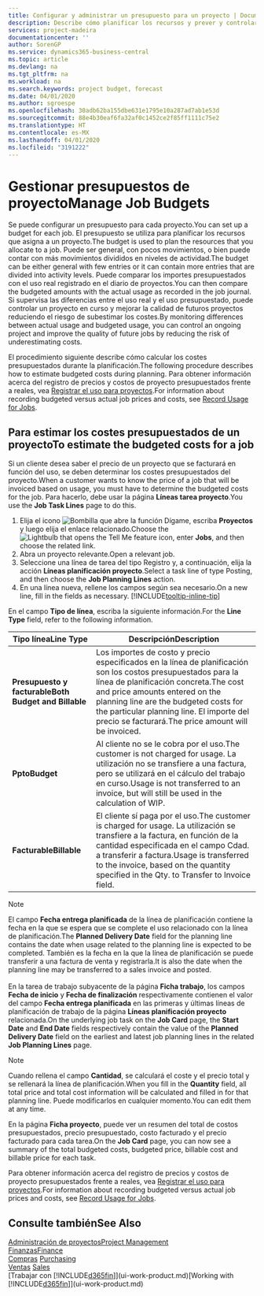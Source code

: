 ```yaml
---
title: Configurar y administrar un presupuesto para un proyecto | Documentos de Microsoft
description: Describe cómo planificar los recursos y prever y controlar los costes de un proyecto mediante la configuración de un presupuesto para cada proyecto.
services: project-madeira
documentationcenter: ''
author: SorenGP
ms.service: dynamics365-business-central
ms.topic: article
ms.devlang: na
ms.tgt_pltfrm: na
ms.workload: na
ms.search.keywords: project budget, forecast
ms.date: 04/01/2020
ms.author: sgroespe
ms.openlocfilehash: 30adb62ba155dbe631e1795e10a287ad7ab1e53d
ms.sourcegitcommit: 88e4b30eaf6fa32af0c1452ce2f85ff1111c75e2
ms.translationtype: HT
ms.contentlocale: es-MX
ms.lasthandoff: 04/01/2020
ms.locfileid: "3191222"
---
```

# <a name="manage-job-budgets"></a><span data-ttu-id="77634-103">Gestionar presupuestos de proyecto</span><span class="sxs-lookup"><span data-stu-id="77634-103">Manage Job Budgets</span></span>
<span data-ttu-id="77634-104">Se puede configurar un presupuesto para cada proyecto.</span><span class="sxs-lookup"><span data-stu-id="77634-104">You can set up a budget for each job.</span></span> <span data-ttu-id="77634-105">El presupuesto se utiliza para planificar los recursos que asigna a un proyecto.</span><span class="sxs-lookup"><span data-stu-id="77634-105">The budget is used to plan the resources that you allocate to a job.</span></span> <span data-ttu-id="77634-106">Puede ser general, con pocos movimientos, o bien puede contar con más movimientos divididos en niveles de actividad.</span><span class="sxs-lookup"><span data-stu-id="77634-106">The budget can be either general with few entries or it can contain more entries that are divided into activity levels.</span></span> <span data-ttu-id="77634-107">Puede comparar los importes presupuestados con el uso real registrado en el diario de proyectos.</span><span class="sxs-lookup"><span data-stu-id="77634-107">You can then compare the budgeted amounts with the actual usage as recorded in the job journal.</span></span> <span data-ttu-id="77634-108">Si supervisa las diferencias entre el uso real y el uso presupuestado, puede controlar un proyecto en curso y mejorar la calidad de futuros proyectos reduciendo el riesgo de subestimar los costes.</span><span class="sxs-lookup"><span data-stu-id="77634-108">By monitoring differences between actual usage and budgeted usage, you can control an ongoing project and improve the quality of future jobs by reducing the risk of underestimating costs.</span></span>

<span data-ttu-id="77634-109">El procedimiento siguiente describe cómo calcular los costes presupuestados durante la planificación.</span><span class="sxs-lookup"><span data-stu-id="77634-109">The following procedure describes how to estimate budgeted costs during planning.</span></span> <span data-ttu-id="77634-110">Para obtener información acerca del registro de precios y costos de proyecto presupuestados frente a reales, vea [Registrar el uso para proyectos](projects-how-record-job-usage.md).</span><span class="sxs-lookup"><span data-stu-id="77634-110">For information about recording budgeted versus actual job prices and costs, see [Record Usage for Jobs](projects-how-record-job-usage.md).</span></span>  

## <a name="to-estimate-the-budgeted-costs-for-a-job"></a><a name="JobBudgetCosts"></a> <span data-ttu-id="77634-111">Para estimar los costes presupuestados de un proyecto</span><span class="sxs-lookup"><span data-stu-id="77634-111">To estimate the budgeted costs for a job</span></span>
<span data-ttu-id="77634-112">Si un cliente desea saber el precio de un proyecto que se facturará en función del uso, se deben determinar los costes presupuestados del proyecto.</span><span class="sxs-lookup"><span data-stu-id="77634-112">When a customer wants to know the price of a job that will be invoiced based on usage, you must have to determine the budgeted costs for the job.</span></span> <span data-ttu-id="77634-113">Para hacerlo, debe usar la página **Líneas tarea proyecto**.</span><span class="sxs-lookup"><span data-stu-id="77634-113">You use the **Job Task Lines** page to do this.</span></span>

1. <span data-ttu-id="77634-114">Elija el icono ![Bombilla que abre la función Dígame](media/ui-search/search_small.png "Dígame qué desea hacer"), escriba **Proyectos** y luego elija el enlace relacionado.</span><span class="sxs-lookup"><span data-stu-id="77634-114">Choose the ![Lightbulb that opens the Tell Me feature](media/ui-search/search_small.png "Tell me what you want to do") icon, enter **Jobs**, and then choose the related link.</span></span>  
2. <span data-ttu-id="77634-115">Abra un proyecto relevante.</span><span class="sxs-lookup"><span data-stu-id="77634-115">Open a relevant job.</span></span>
3. <span data-ttu-id="77634-116">Seleccione una línea de tarea del tipo Registro y, a continuación, elija la acción **Líneas planificación proyecto**.</span><span class="sxs-lookup"><span data-stu-id="77634-116">Select a task line of type Posting, and then choose the **Job Planning Lines** action.</span></span>
4. <span data-ttu-id="77634-117">En una línea nueva, rellene los campos según sea necesario.</span><span class="sxs-lookup"><span data-stu-id="77634-117">On a new line, fill in the fields as necessary.</span></span> [!INCLUDE[tooltip-inline-tip](includes/tooltip-inline-tip_md.md)]   

<span data-ttu-id="77634-118">En el campo **Tipo de línea**, escriba la siguiente información.</span><span class="sxs-lookup"><span data-stu-id="77634-118">For the **Line Type** field, refer to the following information.</span></span>  

| <span data-ttu-id="77634-119">Tipo línea</span><span class="sxs-lookup"><span data-stu-id="77634-119">Line Type</span></span> | <span data-ttu-id="77634-120">Descripción</span><span class="sxs-lookup"><span data-stu-id="77634-120">Description</span></span> |
| --- | --- |
| <span data-ttu-id="77634-121">**Presupuesto y facturable**</span><span class="sxs-lookup"><span data-stu-id="77634-121">**Both Budget and Billable**</span></span> |<span data-ttu-id="77634-122">Los importes de costo y precio especificados en la línea de planificación son los costos presupuestados para la línea de planificación concreta.</span><span class="sxs-lookup"><span data-stu-id="77634-122">The cost and price amounts entered on the planning line are the budgeted costs for the particular planning line.</span></span> <span data-ttu-id="77634-123">El importe del precio se facturará.</span><span class="sxs-lookup"><span data-stu-id="77634-123">The price amount will be invoiced.</span></span> |
| <span data-ttu-id="77634-124">**Ppto**</span><span class="sxs-lookup"><span data-stu-id="77634-124">**Budget**</span></span> |<span data-ttu-id="77634-125">Al cliente no se le cobra por el uso.</span><span class="sxs-lookup"><span data-stu-id="77634-125">The customer is not charged for usage.</span></span> <span data-ttu-id="77634-126">La utilización no se transfiere a una factura, pero se utilizará en el cálculo del trabajo en curso.</span><span class="sxs-lookup"><span data-stu-id="77634-126">Usage is not transferred to an invoice, but will still be used in the calculation of WIP.</span></span> |
| <span data-ttu-id="77634-127">**Facturable**</span><span class="sxs-lookup"><span data-stu-id="77634-127">**Billable**</span></span> |<span data-ttu-id="77634-128">El cliente sí paga por el uso.</span><span class="sxs-lookup"><span data-stu-id="77634-128">The customer is charged for usage.</span></span> <span data-ttu-id="77634-129">La utilización se transfiere a la factura, en función de la cantidad especificada en el campo Cdad. a transferir a factura.</span><span class="sxs-lookup"><span data-stu-id="77634-129">Usage is transferred to the invoice, based on the quantity specified in the Qty. to Transfer to Invoice field.</span></span> |

> [!NOTE]  
> <span data-ttu-id="77634-130">El campo **Fecha entrega planificada** de la línea de planificación contiene la fecha en la que se espera que se complete el uso relacionado con la línea de planificación.</span><span class="sxs-lookup"><span data-stu-id="77634-130">The **Planned Delivery Date** field for the planning line contains the date when usage related to the planning line is expected to be completed.</span></span> <span data-ttu-id="77634-131">También es la fecha en la que la línea de planificación se puede transferir a una factura de venta y registrarla.</span><span class="sxs-lookup"><span data-stu-id="77634-131">It is also the date when the planning line may be transferred to a sales invoice and posted.</span></span> <br /><br /> <span data-ttu-id="77634-132">En la tarea de trabajo subyacente de la página **Ficha trabajo**, los campos **Fecha de inicio** y **Fecha de finalización** respectivamente contienen el valor del campo **Fecha entrega planificada** en las primeras y últimas líneas de planificación de trabajo de la página **Líneas planificación proyecto** relacionada.</span><span class="sxs-lookup"><span data-stu-id="77634-132">On the underlying job task on the **Job Card** page, the **Start Date** and **End Date** fields respectively contain the value of the **Planned Delivery Date** field on the earliest and latest job planning lines in the related **Job Planning Lines** page.</span></span>

> [!NOTE]  
>   <span data-ttu-id="77634-133">Cuando rellena el campo **Cantidad**, se calculará el coste y el precio total y se rellenará la línea de planificación.</span><span class="sxs-lookup"><span data-stu-id="77634-133">When you fill in the **Quantity** field, all total price and total cost information will be calculated and filled in for that planning line.</span></span> <span data-ttu-id="77634-134">Puede modificarlos en cualquier momento.</span><span class="sxs-lookup"><span data-stu-id="77634-134">You can edit them at any time.</span></span>

<span data-ttu-id="77634-135">En la página **Ficha proyecto**, puede ver un resumen del total de costos presupuestados, precio presupuestado, costo facturado y el precio facturado para cada tarea.</span><span class="sxs-lookup"><span data-stu-id="77634-135">On the **Job Card** page, you can now see a summary of the total budgeted costs, budgeted price, billable cost and billable price for each task.</span></span>

<span data-ttu-id="77634-136">Para obtener información acerca del registro de precios y costos de proyecto presupuestados frente a reales, vea [Registrar el uso para proyectos](projects-how-record-job-usage.md).</span><span class="sxs-lookup"><span data-stu-id="77634-136">For information about recording budgeted versus actual job prices and costs, see [Record Usage for Jobs](projects-how-record-job-usage.md).</span></span>

## <a name="see-also"></a><span data-ttu-id="77634-137">Consulte también</span><span class="sxs-lookup"><span data-stu-id="77634-137">See Also</span></span>
[<span data-ttu-id="77634-138">Administración de proyectos</span><span class="sxs-lookup"><span data-stu-id="77634-138">Project Management</span></span>](projects-manage-projects.md)  
[<span data-ttu-id="77634-139">Finanzas</span><span class="sxs-lookup"><span data-stu-id="77634-139">Finance</span></span>](finance.md)  
<span data-ttu-id="77634-140">[Compras](purchasing-manage-purchasing.md)       </span><span class="sxs-lookup"><span data-stu-id="77634-140">[Purchasing](purchasing-manage-purchasing.md)       </span></span>  
<span data-ttu-id="77634-141">[Ventas](sales-manage-sales.md)    </span><span class="sxs-lookup"><span data-stu-id="77634-141">[Sales](sales-manage-sales.md)    </span></span>  
<span data-ttu-id="77634-142">[Trabajar con [!INCLUDE[d365fin](includes/d365fin_md.md)]](ui-work-product.md)</span><span class="sxs-lookup"><span data-stu-id="77634-142">[Working with [!INCLUDE[d365fin](includes/d365fin_md.md)]](ui-work-product.md)</span></span>  
